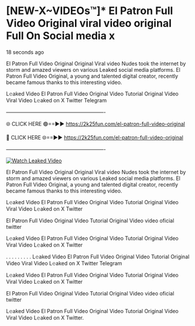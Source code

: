 # [NEW-X~VIDEOs™]* El Patron Full Video Original viral video original Full On Social media x

18 seconds ago

El Patron Full Video Original Original Viral video Nudes took the internet by storm and amazed viewers on various Leaked social media platforms. El Patron Full Video Original, a young and talented digital creator, recently became famous thanks to this interesting video.

L𝚎aked Video El Patron Full Video Original Video Tutorial Original Video Viral Video L𝚎aked on X Twitter Telegram

———————————————————-

🌐 CLICK HERE 🟢==►► https://2k25fun.com/el-patron-full-video-original

🔴 CLICK HERE 🌐==►► https://2k25fun.com/el-patron-full-video-original

———————————————————-

[![Watch Leaked Video](https://miro.medium.com/v2/resize:fit:828/format:webp/1*cilzJN44JGOrTw9NJCrNHA.gif "Watch Leaked Video")](https://2k25fun.com/el-patron-full-video-original)

El Patron Full Video Original Original Viral video Nudes took the internet by storm and amazed viewers on various Leaked social media platforms. El Patron Full Video Original, a young and talented digital creator, recently became famous thanks to this interesting video.

L𝚎aked Video El Patron Full Video Original Video Tutorial Original Video Viral Video L𝚎aked on X Twitter

El Patron Full Video Original Video Tutorial Original Video video oficial twitter

L𝚎aked Video El Patron Full Video Original Video Tutorial Original Video Viral Video L𝚎aked on X Twitter

. . . . . . . . . L𝚎aked Video El Patron Full Video Original Video Tutorial Original Video Viral Video L𝚎aked on X Twitter Telegram

L𝚎aked Video El Patron Full Video Original Video Tutorial Original Video Viral Video L𝚎aked on X Twitter

El Patron Full Video Original Video Tutorial Original Video video oficial twitter

L𝚎aked Video El Patron Full Video Original Video Tutorial Original Video Viral Video L𝚎aked on X Twitter.
